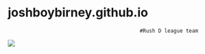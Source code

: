 # joshboybirney.github.io                                                                                    

                                               #Rush D league team


<img src= https://pbs.twimg.com/profile_images/3722346960/f4da4007e2a7b5fcf7e69d55e1f6b129_400x400.jpeg>
